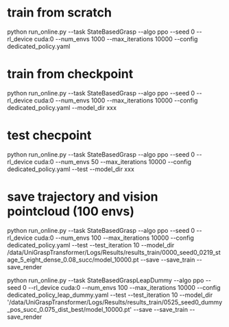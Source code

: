 # train from scratch
python run_online.py --task StateBasedGrasp --algo ppo --seed 0 --rl_device cuda:0  --num_envs 1000 --max_iterations  10000 --config dedicated_policy.yaml 
# train from checkpoint
python run_online.py --task StateBasedGrasp --algo ppo --seed 0 --rl_device cuda:0  --num_envs 1000 --max_iterations  10000 --config dedicated_policy.yaml  --model_dir xxx 

# test checpoint
python run_online.py --task StateBasedGrasp --algo ppo --seed 0 --rl_device cuda:0  --num_envs 50 --max_iterations  10000 --config dedicated_policy.yaml --test --model_dir xxx

# save trajectory and vision pointcloud (100 envs)
python run_online.py --task StateBasedGrasp --algo ppo --seed 0 --rl_device cuda:0  --num_envs 100 --max_iterations  10000 --config dedicated_policy.yaml --test --test_iteration 10 --model_dir /data/UniGraspTransformer/Logs/Results/results_train/0000_seed0_0219_stage_5_eight_dense_0.08_succ/model_10000.pt --save --save_train --save_render

python run_online.py --task StateBasedGraspLeapDummy --algo ppo --seed 0 --rl_device cuda:0  --num_envs 100 --max_iterations  10000 --config dedicated_policy_leap_dummy.yaml --test --test_iteration 10 --model_dir '/data/UniGraspTransformer/Logs/Results/results_train/0525_seed0_dummy_pos_succ_0.075_dist_best/model_10000.pt' --save --save_train --save_render
